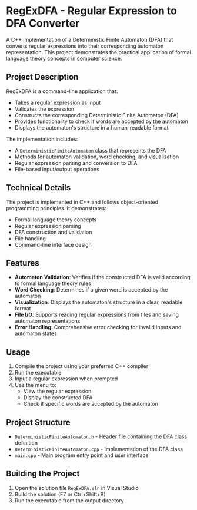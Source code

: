 # RegExDFA - Regular Expression to DFA Converter

A C++ implementation of a Deterministic Finite Automaton (DFA) that converts regular expressions into their corresponding automaton representation. This project demonstrates the practical application of formal language theory concepts in computer science.

## Project Description

RegExDFA is a command-line application that:
- Takes a regular expression as input
- Validates the expression
- Constructs the corresponding Deterministic Finite Automaton (DFA)
- Provides functionality to check if words are accepted by the automaton
- Displays the automaton's structure in a human-readable format

The implementation includes:
- A `DeterministicFiniteAutomaton` class that represents the DFA
- Methods for automaton validation, word checking, and visualization
- Regular expression parsing and conversion to DFA
- File-based input/output operations

## Technical Details

The project is implemented in C++ and follows object-oriented programming principles. It demonstrates:
- Formal language theory concepts
- Regular expression parsing
- DFA construction and validation
- File handling
- Command-line interface design

## Features

- **Automaton Validation**: Verifies if the constructed DFA is valid according to formal language theory rules
- **Word Checking**: Determines if a given word is accepted by the automaton
- **Visualization**: Displays the automaton's structure in a clear, readable format
- **File I/O**: Supports reading regular expressions from files and saving automaton representations
- **Error Handling**: Comprehensive error checking for invalid inputs and automaton states

## Usage

1. Compile the project using your preferred C++ compiler
2. Run the executable
3. Input a regular expression when prompted
4. Use the menu to:
   - View the regular expression
   - Display the constructed DFA
   - Check if specific words are accepted by the automaton

## Project Structure

- `DeterministicFiniteAutomaton.h` - Header file containing the DFA class definition
- `DeterministicFiniteAutomaton.cpp` - Implementation of the DFA class
- `main.cpp` - Main program entry point and user interface

## Building the Project

1. Open the solution file `RegExDFA.sln` in Visual Studio
2. Build the solution (F7 or Ctrl+Shift+B)
3. Run the executable from the output directory